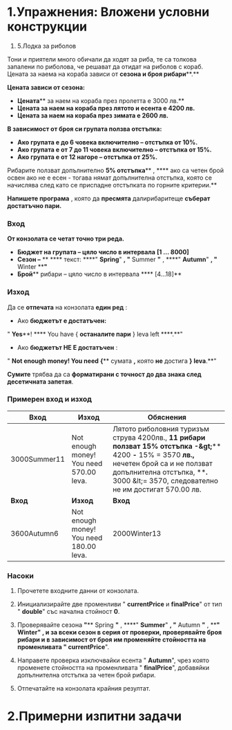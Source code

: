 ﻿# 1.Упражнения: Вложени условни конструкции

1. 5.Лодка за риболов

Тони и приятели много обичали да ходят за риба, те са толкова запалени по риболова, че решават да отидат на риболов с кораб. Цената за наема на кораба зависи от **сезона и броя рибари****.**

**Цената зависи от сезона:**

- **Цената**** за наем на кораба през пролетта е  3000 лв.**
- **Цената за наем на кораба през лятото и есента е  4200 лв.**
- **Цената за наем на кораба през зимата е  2600 лв.**

**В зависимост от броя си групата ползва отстъпка:**

- **Ако групата е до 6 човека включително  –  отстъпка от 10%.**
- **Ако групата е от 7 до 11 човека включително  –  отстъпка от 15%.**
- **Ако групата е от 12 нагоре  –  отстъпка от 25%.**

Рибарите ползват допълнително **5% отстъпка**** , **** ако са четен брой освен ако не е есен - тогава нямат допълнителна отстъпка, която се начислява след като се приспадне отстъпката по горните критерии.**

**Напишете програма** , която да **пресмята** далирибаритеще **съберат достатъчно пари.**

### Вход

**От конзолата се четат точно три реда.**

- **Бюджет на групата – цяло число в интервала** **[****1 ****…**** 8000****]**
- **Сезон –**  ** **** текст: ****&quot; ****Spring****&quot; ****,**  **&quot;**** Summer ****&quot;**** , ****&quot; ****Autumn****&quot; ****,**  **&quot;**** Winter ****&quot;**
- **Брой**** рибари – цяло число в интервала **** [4…18]**

### Изход

Да се **отпечата** на конзолата **един ред** :

- Ако **бюджетът е достатъчен:**

&quot; **Yes****! **** You have { ****останалите пари**** } leva left ****.**&quot;

- Ако **бюджетът НЕ Е достатъчен** :

&quot; **Not enough money! You need**  **{**** сумата **,** която ****не**** достига ****}**  **leva****.**&quot;

**Сумите** трябва да са **форматирани с точност до два знака след десетичната запетая**.

### Примерен вход и изход

| **Вход** | **Изход** | **Обяснения** |
| --- | --- | --- |
| 3000Summer11 | Not enough money! You need 570.00 leva. | Лятото риболовния туризъм струва 4200лв., **11**  **рибари ползват 15% отстъпка**  **-\&gt;**** 4200 ****-**** 15% = 3570 **лв.,** нечетен брой са и не ползват допълнителна отстъпка, ****.** 3000 \&lt;= 3570, следователно не им достигат 570.00 лв. |
| **Вход** | **Изход** | **Вход** | **Изход** |
| 3600Autumn6 | Not enough money! You need 180.00 leva. | 2000Winter13  | Yes! You have 50.00 leva left. |

### Насоки

1. Прочетете входните данни от конзолата.

1. Инициализирайте две променливи &quot; **currentPrice** и **finalPrice**&quot; от тип &quot; **double**&quot; със начална стойност **0**.

1. Проверявайте сезона **&quot;**** Spring ****&quot;**** , ****&quot; ****Summer****&quot; ****,**  **&quot;**** Autumn ****&quot;**** , ****&quot; ****Winter****&quot; **, и за всеки сезон в серия от проверки, проверявайте броя рибари и в зависимост от броя им променяйте стойността на променливата &quot;** currentPrice**&quot;.



1. Направете проверка изключвайки есента &quot; **Autumn**&quot;, чрез която променете стойността на променливата &quot; **finalPrice**&quot;, добавяйки допълнителна отстъпка за четен брой рибари.

1. Отпечатайте на конзолата крайния резултат.

# 2.Примерни изпитни задачи

